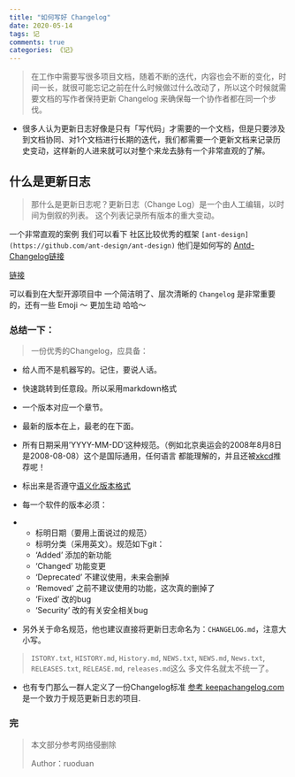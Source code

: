 ```yaml
---
title: "如何写好 Changelog"
date: 2020-05-14
tags: 记
comments: true
categories: 《记》
---
```


> 在工作中需要写很多项目文档，随着不断的迭代，内容也会不断的变化，时间一长，就很可能忘记之前在什么时候做过什么改动了，所以这个时候就需要文档的写作者保持更新 Changelog 来确保每一个协作者都在同一个步伐。



- 很多人认为更新日志好像是只有「写代码」才需要的一个文档，但是只要涉及到文档协同、对1个文档进行长期的迭代，我们都需要一个更新文档来记录历史变动，这样新的人进来就可以对整个来龙去脉有一个非常直观的了解。



## 什么是更新日志



> 那什么是更新日志呢？更新日志（Change Log）是一个由人工编辑，以时间为倒叙的列表。 这个列表记录所有版本的重大变动。



一个非常直观的案例 我们可以看下 社区比较优秀的框架 `[ant-design](https://github.com/ant-design/ant-design)` 他们是如何写的 [Antd-Changelog链接](https://github.com/ant-design/ant-design/blob/master/CHANGELOG.zh-CN.md)

[链接](https://github.com/ant-design/ant-design/blob/master/CHANGELOG.zh-CN.md)



可以看到在大型开源项目中 一个简洁明了、层次清晰的 `Changelog` 是非常重要的，还有一些 Emoji ～ 更加生动 哈哈～



### 总结一下：

> 一份优秀的Changelog，应具备：



- 给人而不是机器写的。记住，要说人话。
- 快速跳转到任意段。所以采用markdown格式
- 一个版本对应一个章节。
- 最新的版本在上，最老的在下面。
- 所有日期采用’YYYY-MM-DD’这种规范。（例如北京奥运会的2008年8月8日是2008-08-08）这个是国际通用，任何语言 都能理解的，并且还被[xkcd](http://xkcd.com/1179/)推荐呢！
- 标出来是否遵守[语义化版本格式](http://semver.org/lang/zh-CN/)
- 每一个软件的版本必须：

- - 标明日期（要用上面说过的规范）
  - 标明分类（采用英文）。规范如下git：
  - ‘Added’ 添加的新功能
  - ‘Changed’ 功能变更
  - ‘Deprecated’ 不建议使用，未来会删掉
  - ‘Removed’ 之前不建议使用的功能，这次真的删掉了
  - ‘Fixed’ 改的bug
  - ‘Security’ 改的有关安全相关bug



- 另外关于命名规范，他也建议直接将更新日志命名为：`CHANGELOG.md`，注意大小写。

> `ISTORY.txt`, `HISTORY.md`, `History.md`, `NEWS.txt`, `NEWS.md`, `News.txt`, `RELEASES.txt`, `RELEASE.md`, `releases.md`这么 多文件名就太不统一了。



- 也有专门那么一群人定义了一份Changelog标准 [参考 keepachangelog.com](https://keepachangelog.com/zh-CN/1.0.0/)是一个致力于规范更新日志的项目.



### 完

> 本文部分参考网络侵删除
>
> Author：ruoduan 